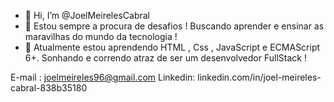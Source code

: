 - 👋 Hi, I’m @JoelMeirelesCabral
- 👀 Estou sempre a procura de desafios ! Buscando aprender e ensinar as maravilhas do mundo da tecnologia !
- 🌱 Atualmente estou aprendendo HTML , Css , JavaScript e ECMAScript 6+. Sonhando e correndo atraz de ser um desenvolvedor FullStack !

E-mail : joelmeireles96@gmail.com
Linkedin: linkedin.com/in/joel-meireles-cabral-838b35180

<!---
JoelMeirelesCabral/JoelMeirelesCabral is a ✨ special ✨ repository because its `README.md` (this file) appears on your GitHub profile.
You can click the Preview link to take a look at your changes.
--->
